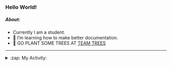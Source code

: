 ### Hello World!

##### About:
- Currently I am a student.
- 🌱 I’m learning how to make better documentation.
- 🌱 GO PLANT SOME TREES AT [TEAM TREES](https://teamtrees.org/)

---
<details>
  <summary>:zap: My Activity:</summary>
  
<!--START_SECTION:waka-->
![Code Time](http://img.shields.io/badge/Code%20Time-1%2C027%20hrs%204%20mins-blue)

**I'm a Night 🦉** 

```text
🌞 Morning    106 commits    ███░░░░░░░░░░░░░░░░░░░░░░   12.99% 
🌆 Daytime    206 commits    ██████░░░░░░░░░░░░░░░░░░░   25.25% 
🌃 Evening    238 commits    ███████░░░░░░░░░░░░░░░░░░   29.17% 
🌙 Night      266 commits    ████████░░░░░░░░░░░░░░░░░   32.6%

```
📅 **I'm Most Productive on Tuesday** 

```text
Monday       120 commits    ███░░░░░░░░░░░░░░░░░░░░░░   14.71% 
Tuesday      137 commits    ████░░░░░░░░░░░░░░░░░░░░░   16.79% 
Wednesday    121 commits    ███░░░░░░░░░░░░░░░░░░░░░░   14.83% 
Thursday     125 commits    ███░░░░░░░░░░░░░░░░░░░░░░   15.32% 
Friday       106 commits    ███░░░░░░░░░░░░░░░░░░░░░░   12.99% 
Saturday     90 commits     ██░░░░░░░░░░░░░░░░░░░░░░░   11.03% 
Sunday       117 commits    ███░░░░░░░░░░░░░░░░░░░░░░   14.34%

```


📊 **This Week I Spent My Time On** 

```text
🔥 Editors: 
VS Code                  13 hrs 38 mins      █████████████████████████   100.0%

🐱‍💻 Projects: 
TearDrops                3 hrs 52 mins       ███████░░░░░░░░░░░░░░░░░░   28.38% 
CSF22                    3 hrs 36 mins       ██████░░░░░░░░░░░░░░░░░░░   26.46% 
my-homepage              2 hrs 58 mins       █████░░░░░░░░░░░░░░░░░░░░   21.82% 
TEA-onboarding-bot       1 hr 57 mins        ███░░░░░░░░░░░░░░░░░░░░░░   14.36% 
skillgraff               56 mins             █░░░░░░░░░░░░░░░░░░░░░░░░   6.91%

```


 Last Updated on 03/02/2023 20:04:30 UTC
<!--END_SECTION:waka-->
</details>
